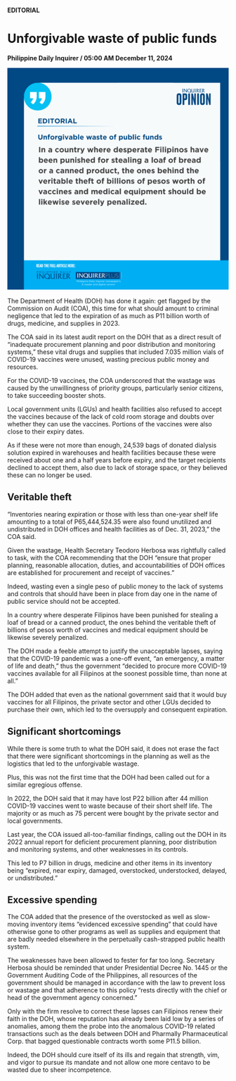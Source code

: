 **EDITORIAL**

# Unforgivable waste of public funds

****Philippine Daily Inquirer / 05:00 AM December 11, 2024****

![Image](images/editorial12112024.png)

The Department of Health (DOH) has done it again: get flagged by the Commission on Audit (COA), this time for what should amount to criminal negligence that led to the expiration of as much as P11 billion worth of drugs, medicine, and supplies in 2023.

The COA said in its latest audit report on the DOH that as a direct result of “inadequate procurement planning and poor distribution and monitoring systems,” these vital drugs and supplies that included 7.035 million vials of COVID-19 vaccines were unused, wasting precious public money and resources.

For the COVID-19 vaccines, the COA underscored that the wastage was caused by the unwillingness of priority groups, particularly senior citizens, to take succeeding booster shots.

Local government units (LGUs) and health facilities also refused to accept the vaccines because of the lack of cold room storage and doubts over whether they can use the vaccines. Portions of the vaccines were also close to their expiry dates.

As if these were not more than enough, 24,539 bags of donated dialysis solution expired in warehouses and health facilities because these were received about one and a half years before expiry, and the target recipients declined to accept them, also due to lack of storage space, or they believed these can no longer be used.

## Veritable theft

“Inventories nearing expiration or those with less than one-year shelf life amounting to a total of P65,444,524.35 were also found unutilized and undistributed in DOH offices and health facilities as of Dec. 31, 2023,” the COA said.

Given the wastage, Health Secretary Teodoro Herbosa was rightfully called to task, with the COA recommending that the DOH “ensure that proper planning, reasonable allocation, duties, and accountabilities of DOH offices are established for procurement and receipt of vaccines.”

Indeed, wasting even a single peso of public money to the lack of systems and controls that should have been in place from day one in the name of public service should not be accepted.

In a country where desperate Filipinos have been punished for stealing a loaf of bread or a canned product, the ones behind the veritable theft of billions of pesos worth of vaccines and medical equipment should be likewise severely penalized.

The DOH made a feeble attempt to justify the unacceptable lapses, saying that the COVID-19 pandemic was a one-off event, “an emergency, a matter of life and death,” thus the government “decided to procure more COVID-19 vaccines available for all Filipinos at the soonest possible time, than none at all.”

The DOH added that even as the national government said that it would buy vaccines for all Filipinos, the private sector and other LGUs decided to purchase their own, which led to the oversupply and consequent expiration.

## Significant shortcomings

While there is some truth to what the DOH said, it does not erase the fact that there were significant shortcomings in the planning as well as the logistics that led to the unforgivable wastage.

Plus, this was not the first time that the DOH had been called out for a similar egregious offense.

In 2022, the DOH said that it may have lost P22 billion after 44 million COVID-19 vaccines went to waste because of their short shelf life. The majority or as much as 75 percent were bought by the private sector and local governments.

Last year, the COA issued all-too-familiar findings, calling out the DOH in its 2022 annual report for deficient procurement planning, poor distribution and monitoring systems, and other weaknesses in its controls.

This led to P7 billion in drugs, medicine and other items in its inventory being “expired, near expiry, damaged, overstocked, understocked, delayed, or undistributed.”

## Excessive spending

The COA added that the presence of the overstocked as well as slow-moving inventory items “evidenced excessive spending” that could have otherwise gone to other programs as well as supplies and equipment that are badly needed elsewhere in the perpetually cash-strapped public health system.

The weaknesses have been allowed to fester for far too long. Secretary Herbosa should be reminded that under Presidential Decree No. 1445 or the Government Auditing Code of the Philippines, all resources of the government should be managed in accordance with the law to prevent loss or wastage and that adherence to this policy “rests directly with the chief or head of the government agency concerned.”

Only with the firm resolve to correct these lapses can Filipinos renew their faith in the DOH, whose reputation has already been laid low by a series of anomalies, among them the probe into the anomalous COVID-19 related transactions such as the deals between DOH and Pharmally Pharmaceutical Corp. that bagged questionable contracts worth some P11.5 billion.

Indeed, the DOH should cure itself of its ills and regain that strength, vim, and vigor to pursue its mandate and not allow one more centavo to be wasted due to sheer incompetence.